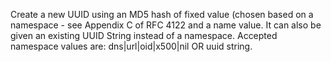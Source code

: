 Create a new UUID using an MD5 hash of fixed value (chosen based on a namespace - see Appendix C of RFC 4122 and a name value.
It can also be given an existing UUID String instead of a namespace. Accepted namespace values are: dns|url|oid|x500|nil OR uuid string.

